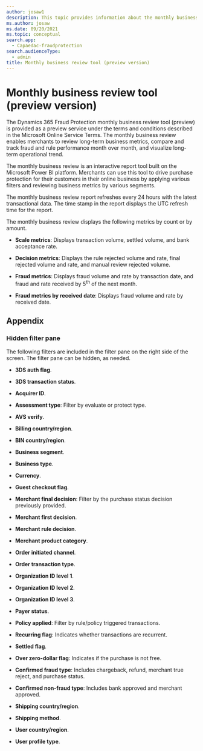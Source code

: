 ```yaml
---
author: josaw1
description: This topic provides information about the monthly business review tool (preview version) in Microsoft Dynamics 365 Fraud Protection.
ms.author: josaw
ms.date: 09/20/2021
ms.topic: conceptual
search.app: 
  - Capaedac-fraudprotection
search.audienceType:
  - admin
title: Monthly business review tool (preview version)
---
```




# Monthly business review tool (preview version)

The Dynamics 365 Fraud Protection monthly business review tool (preview) is provided as a preview service under the terms and conditions described in the Microsoft Online Service Terms. The monthly business review enables merchants to review long-term business metrics, compare and track fraud and rule performance month over month, and visualize long-term operational trend.

The monthly business review is an interactive report tool built on the Microsoft Power BI platform. Merchants can use this tool to drive purchase protection for their customers in their online business by applying various filters and reviewing business metrics by various segments.

The monthly business review report refreshes every 24 hours with the latest transactional data. The time stamp in the report displays the UTC refresh time for the report.

The monthly business review displays the following metrics by count or by amount.

- **Scale metrics**: Displays transaction volume, settled volume, and bank acceptance rate.

- **Decision metrics**: Displays the rule rejected volume and rate, final rejected volume and rate, and manual review rejected volume.

- **Fraud metrics**: Displays fraud volume and rate by transaction date, and fraud and rate received by 5<sup>th</sup> of the next month.

- **Fraud metrics by received date**: Displays fraud volume and rate by received date.

## Appendix

### Hidden filter pane

The following filters are included in the filter pane on the right side of the screen. The filter pane can be hidden, as needed.

- **3DS auth flag**.

- **3DS transaction status**.

- **Acquirer ID**.

- **Assessment type**: Filter by evaluate or protect type.

- **AVS verify**.

- **Billing country/region**.

- **BIN country/region**.

- **Business segment**.

- **Business type**.

- **Currency**.

- **Guest checkout flag**.

- **Merchant final decision**: Filter by the purchase status decision previously provided.

- **Merchant first decision**.

- **Merchant rule decision**.

- **Merchant product category**.

- **Order initiated channel**.

- **Order transaction type**.

- **Organization ID level 1**.

- **Organization ID level 2**.

- **Organization ID level 3**.

- **Payer status**.

- **Policy applied**: Filter by rule/policy triggered transactions.

- **Recurring flag**: Indicates whether transactions are recurrent.

- **Settled flag**.

- **Over zero-dollar flag**: Indicates if the purchase is not free.

- **Confirmed fraud type**: Includes chargeback, refund, merchant true reject, and purchase status.

- **Confirmed non-fraud type**: Includes bank approved and merchant approved.

- **Shipping country/region**.

- **Shipping method**.

- **User country/region**.

- **User profile type**.

